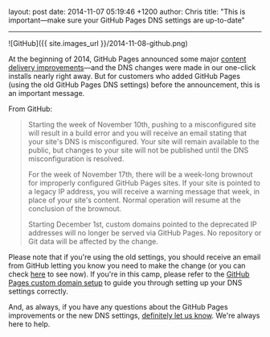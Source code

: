 layout: post
date: 2014-11-07 05:19:46 +1200
author: Chris
title: "This is important—make sure your GitHub Pages DNS settings are up-to-date"

----

<!-- excerpt -->

![GitHub]({{ site.images_url }}/2014-11-08-github.png)

At the beginning of 2014, GitHub Pages announced some major [content delivery improvements](https://github.com/blog/1715-faster-more-awesome-github-pages)—and the DNS changes were made in our one-click installs nearly right away. But for customers who added GitHub Pages (using the old GitHub Pages DNS settings) before the announcement, this is an important message. 

<!-- /excerpt -->

From GitHub:

>Starting the week of November 10th, pushing to a misconfigured site will result in a build error and you will receive an email stating that your site's DNS is misconfigured. Your site will remain available to the public, but changes to your site will not be published until the DNS misconfiguration is resolved.
>
>For the week of November 17th, there will be a week-long brownout for improperly configured GitHub Pages sites. If your site is pointed to a legacy IP address, you will receive a warning message that week, in place of your site's content. Normal operation will resume at the conclusion of the brownout.
>
>Starting December 1st, custom domains pointed to the deprecated IP addresses will no longer be served via GitHub Pages. No repository or Git data will be affected by the change.

Please note that if you're using the old settings, you should receive an email from GitHub letting you know you need to make the change (or you can check [here](https://github.com/blog/1917-github-pages-legacy-ip-deprecation) to see now). If you're in this camp, please refer to the [GitHub Pages custom domain setup](https://help.github.com/articles/setting-up-a-custom-domain-with-github-pages/) to guide you through setting up your DNS settings correctly.

And, as always, if you have any questions about the GitHub Pages improvements or the new DNS settings, [definitely let us know](https://iwantmyname.com/support).  We're always here to help.

